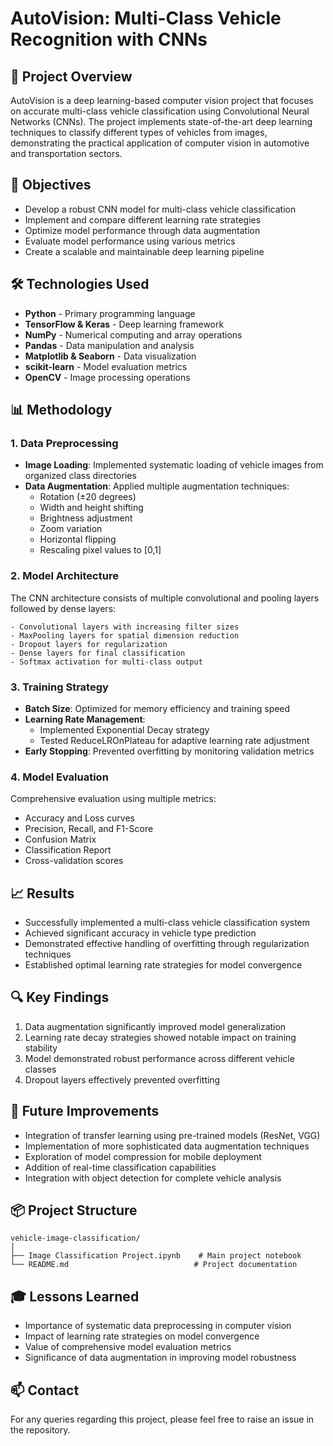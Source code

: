 # AutoVision: Multi-Class Vehicle Recognition with CNNs

## 📝 Project Overview
AutoVision is a deep learning-based computer vision project that focuses on accurate multi-class vehicle classification using Convolutional Neural Networks (CNNs). The project implements state-of-the-art deep learning techniques to classify different types of vehicles from images, demonstrating the practical application of computer vision in automotive and transportation sectors.

## 🎯 Objectives
- Develop a robust CNN model for multi-class vehicle classification
- Implement and compare different learning rate strategies
- Optimize model performance through data augmentation
- Evaluate model performance using various metrics
- Create a scalable and maintainable deep learning pipeline

## 🛠️ Technologies Used
- **Python** - Primary programming language
- **TensorFlow & Keras** - Deep learning framework
- **NumPy** - Numerical computing and array operations
- **Pandas** - Data manipulation and analysis
- **Matplotlib & Seaborn** - Data visualization
- **scikit-learn** - Model evaluation metrics
- **OpenCV** - Image processing operations

## 📊 Methodology

### 1. Data Preprocessing
- **Image Loading**: Implemented systematic loading of vehicle images from organized class directories
- **Data Augmentation**: Applied multiple augmentation techniques:
  - Rotation (±20 degrees)
  - Width and height shifting
  - Brightness adjustment
  - Zoom variation
  - Horizontal flipping
  - Rescaling pixel values to [0,1]

### 2. Model Architecture
The CNN architecture consists of multiple convolutional and pooling layers followed by dense layers:
```
- Convolutional layers with increasing filter sizes
- MaxPooling layers for spatial dimension reduction
- Dropout layers for regularization
- Dense layers for final classification
- Softmax activation for multi-class output
```

### 3. Training Strategy
- **Batch Size**: Optimized for memory efficiency and training speed
- **Learning Rate Management**:
  - Implemented Exponential Decay strategy
  - Tested ReduceLROnPlateau for adaptive learning rate adjustment
- **Early Stopping**: Prevented overfitting by monitoring validation metrics

### 4. Model Evaluation
Comprehensive evaluation using multiple metrics:
- Accuracy and Loss curves
- Precision, Recall, and F1-Score
- Confusion Matrix
- Classification Report
- Cross-validation scores

## 📈 Results
- Successfully implemented a multi-class vehicle classification system
- Achieved significant accuracy in vehicle type prediction
- Demonstrated effective handling of overfitting through regularization techniques
- Established optimal learning rate strategies for model convergence

## 🔍 Key Findings
1. Data augmentation significantly improved model generalization
2. Learning rate decay strategies showed notable impact on training stability
3. Model demonstrated robust performance across different vehicle classes
4. Dropout layers effectively prevented overfitting

## 🚀 Future Improvements
- Integration of transfer learning using pre-trained models (ResNet, VGG)
- Implementation of more sophisticated data augmentation techniques
- Exploration of model compression for mobile deployment
- Addition of real-time classification capabilities
- Integration with object detection for complete vehicle analysis

## 📦 Project Structure
```
vehicle-image-classification/
│
├── Image Classification Project.ipynb    # Main project notebook
└── README.md                            # Project documentation
```

## 🎓 Lessons Learned
- Importance of systematic data preprocessing in computer vision
- Impact of learning rate strategies on model convergence
- Value of comprehensive model evaluation metrics
- Significance of data augmentation in improving model robustness

## 📫 Contact
For any queries regarding this project, please feel free to raise an issue in the repository.